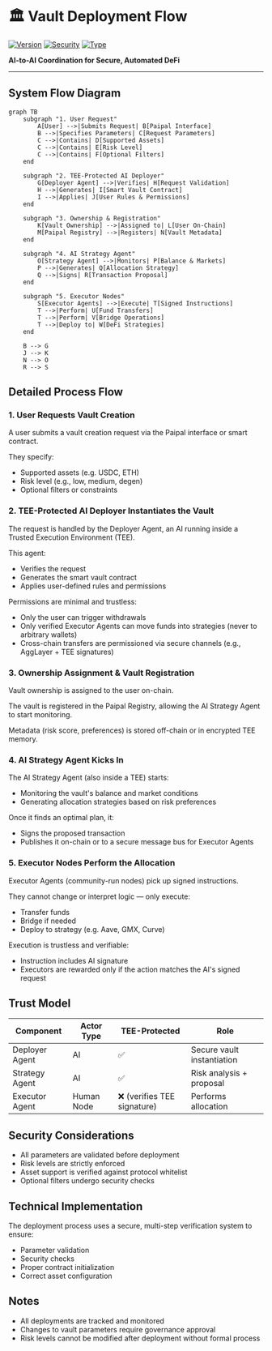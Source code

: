 # 🏛️ Vault Deployment Flow

[![Version](https://img.shields.io/badge/Version-v0.2-blue)](https://paipal.ai)
[![Security](https://img.shields.io/badge/Security-TEE_Protected-green)](https://paipal.ai)
[![Type](https://img.shields.io/badge/Type-Technical_Spec-orange)](https://docs.paipal.ai)

**AI-to-AI Coordination for Secure, Automated DeFi**

---

## System Flow Diagram

```mermaid
graph TB
    subgraph "1. User Request"
        A[User] -->|Submits Request| B[Paipal Interface]
        B -->|Specifies Parameters| C[Request Parameters]
        C -->|Contains| D[Supported Assets]
        C -->|Contains| E[Risk Level]
        C -->|Contains| F[Optional Filters]
    end

    subgraph "2. TEE-Protected AI Deployer"
        G[Deployer Agent] -->|Verifies| H[Request Validation]
        H -->|Generates| I[Smart Vault Contract]
        I -->|Applies| J[User Rules & Permissions]
    end

    subgraph "3. Ownership & Registration"
        K[Vault Ownership] -->|Assigned to| L[User On-Chain]
        M[Paipal Registry] -->|Registers| N[Vault Metadata]
    end

    subgraph "4. AI Strategy Agent"
        O[Strategy Agent] -->|Monitors| P[Balance & Markets]
        P -->|Generates| Q[Allocation Strategy]
        Q -->|Signs| R[Transaction Proposal]
    end

    subgraph "5. Executor Nodes"
        S[Executor Agents] -->|Execute| T[Signed Instructions]
        T -->|Perform| U[Fund Transfers]
        T -->|Perform| V[Bridge Operations]
        T -->|Deploy to| W[DeFi Strategies]
    end

    B --> G
    J --> K
    N --> O
    R --> S
```

## Detailed Process Flow

### 1. User Requests Vault Creation
A user submits a vault creation request via the Paipal interface or smart contract.

They specify:
* Supported assets (e.g. USDC, ETH)
* Risk level (e.g., low, medium, degen)
* Optional filters or constraints

### 2. TEE-Protected AI Deployer Instantiates the Vault
The request is handled by the Deployer Agent, an AI running inside a Trusted Execution Environment (TEE).

This agent:
* Verifies the request
* Generates the smart vault contract
* Applies user-defined rules and permissions

Permissions are minimal and trustless:
* Only the user can trigger withdrawals
* Only verified Executor Agents can move funds into strategies (never to arbitrary wallets)
* Cross-chain transfers are permissioned via secure channels (e.g., AggLayer + TEE signatures)

### 3. Ownership Assignment & Vault Registration
Vault ownership is assigned to the user on-chain.

The vault is registered in the Paipal Registry, allowing the AI Strategy Agent to start monitoring.

Metadata (risk score, preferences) is stored off-chain or in encrypted TEE memory.

### 4. AI Strategy Agent Kicks In
The AI Strategy Agent (also inside a TEE) starts:
* Monitoring the vault's balance and market conditions
* Generating allocation strategies based on risk preferences

Once it finds an optimal plan, it:
* Signs the proposed transaction
* Publishes it on-chain or to a secure message bus for Executor Agents

### 5. Executor Nodes Perform the Allocation
Executor Agents (community-run nodes) pick up signed instructions.

They cannot change or interpret logic — only execute:
* Transfer funds
* Bridge if needed
* Deploy to strategy (e.g. Aave, GMX, Curve)

Execution is trustless and verifiable:
* Instruction includes AI signature
* Executors are rewarded only if the action matches the AI's signed request

## Trust Model

| Component | Actor Type | TEE-Protected | Role |
|-----------|------------|---------------|------|
| Deployer Agent | AI | ✅ | Secure vault instantiation |
| Strategy Agent | AI | ✅ | Risk analysis + proposal |
| Executor Agent | Human Node | ❌ (verifies TEE signature) | Performs allocation |

## Security Considerations
* All parameters are validated before deployment
* Risk levels are strictly enforced
* Asset support is verified against protocol whitelist
* Optional filters undergo security checks

## Technical Implementation
The deployment process uses a secure, multi-step verification system to ensure:
* Parameter validation
* Security checks
* Proper contract initialization
* Correct asset configuration

## Notes
* All deployments are tracked and monitored
* Changes to vault parameters require governance approval
* Risk levels cannot be modified after deployment without formal process 